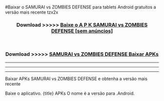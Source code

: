 #Baixar o SAMURAI vs ZOMBIES DEFENSE  para tablets Android gratuitos a versão mais recente tzx2x


<div align="center">
<h3>Download >>>>> <a href="https://pt-web.web.app/?pt= SAMURAI vs ZOMBIES DEFENSE">Baixe o A P K SAMURAI vs ZOMBIES DEFENSE [sem anúncios]</a></h3><br>

<h3>Download >>>>> <a href="https://pt-web.web.app/?pt= SAMURAI vs ZOMBIES DEFENSE">SAMURAI vs ZOMBIES DEFENSE Baixar APKs</a></h3>
</div>

----------------------------------------------------------

----------------------------------------------------------

----------------------------------------------------------

Baixar APKs SAMURAI vs ZOMBIES DEFENSE e obtenha a versão mais recente

Baixe o aplicativo. {title} APKs O nome é a versão para .Android.


